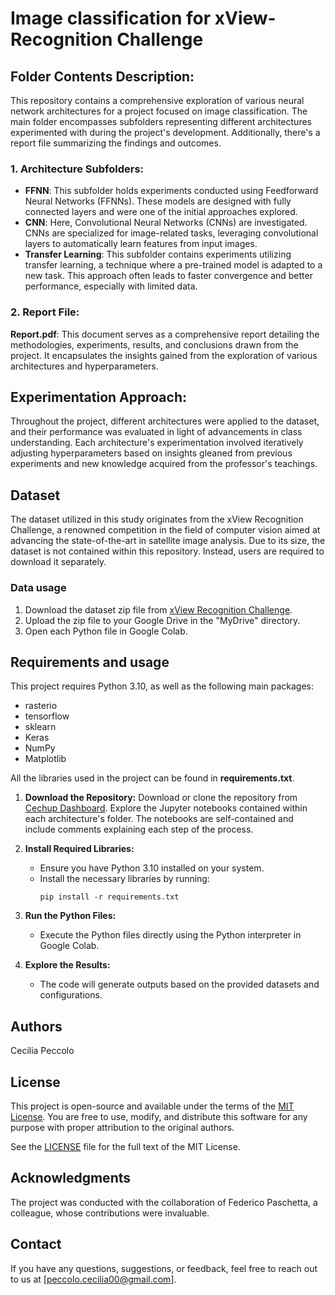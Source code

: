 # Image classification for xView-Recognition Challenge
## Folder Contents Description:
This repository contains a comprehensive exploration of various neural network architectures for a project focused on image classification. The main folder encompasses subfolders representing different architectures experimented with during the project's development. Additionally, there's a report file summarizing the findings and outcomes.

### 1. Architecture Subfolders:
- **FFNN**: This subfolder holds experiments conducted using Feedforward Neural Networks (FFNNs). These models are designed with fully connected layers and were one of the initial approaches explored.
- **CNN**: Here, Convolutional Neural Networks (CNNs) are investigated. CNNs are specialized for image-related tasks, leveraging convolutional layers to automatically learn features from input images.
- **Transfer Learning**: This subfolder contains experiments utilizing transfer learning, a technique where a pre-trained model is adapted to a new task. This approach often leads to faster convergence and better performance, especially with limited data.
### 2. Report File:
**Report.pdf**: This document serves as a comprehensive report detailing the methodologies, experiments, results, and conclusions drawn from the project. It encapsulates the insights gained from the exploration of various architectures and hyperparameters.


## Experimentation Approach:
Throughout the project, different architectures were applied to the dataset, and their performance was evaluated in light of advancements in class understanding. Each architecture's experimentation involved iteratively adjusting hyperparameters based on insights gleaned from previous experiments and new knowledge acquired from the professor's teachings.

## Dataset
The dataset utilized in this study originates from the xView Recognition Challenge, a renowned competition in the field of computer vision aimed at advancing the state-of-the-art in satellite image analysis. Due to its size, the dataset is not contained within this repository. Instead, users are required to download it separately.
### Data usage
1. Download the dataset zip file from [xView Recognition Challenge](http://xviewdataset.org/#dataset).
2. Upload the zip file to your Google Drive in the "MyDrive" directory.
3. Open each Python file in Google Colab.

## Requirements and usage
This project requires Python 3.10, as well as the following main packages:
- rasterio
- tensorflow
- sklearn
- Keras
- NumPy
- Matplotlib 

All the libraries used in the project can be found in **requirements.txt**.

1. **Download the Repository:**
Download or clone the repository from [Cechup Dashboard](https://github.com/cechup/-Image-classification-for-xView-Recognition-Challenge). Explore the Jupyter notebooks contained within each architecture's folder. The notebooks are self-contained and include comments explaining each step of the process.

2. **Install Required Libraries:**
   - Ensure you have Python 3.10 installed on your system.
   - Install the necessary libraries by running:
     ```
     pip install -r requirements.txt
     ```

3. **Run the Python Files:**
   - Execute the Python files directly using the Python interpreter in Google Colab.

4. **Explore the Results:**
   - The code will generate outputs based on the provided datasets and configurations.
  
## Authors
Cecilia Peccolo

## License
This project is open-source and available under the terms of the [MIT License](https://opensource.org/licenses/MIT). You are free to use, modify, and distribute this software for any purpose with proper attribution to the original authors.

See the [LICENSE](LICENSE) file for the full text of the MIT License.

## Acknowledgments
The project was conducted with the collaboration of Federico Paschetta, a colleague, whose contributions were invaluable.

## Contact
If you have any questions, suggestions, or feedback, feel free to reach out to us at [peccolo.cecilia00@gmail.com].

